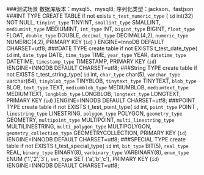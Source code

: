 ###测试场景
数据库版本：mysql5、mysql8; 
序列化类型：jackson、fastjson
###INT TYPE
CREATE TABLE if not exists `t_test_numeric_type` (
`id` int(32) NOT NULL,
`tinyint_type` TINYINT,
`smallint_type` SMALLINT,
`mediumint_type` MEDIUMINT,
`int_type` INT,
`bigint_type` BIGINT,
`float_type` FLOAT,
`double_type` DOUBLE,
`decimal_type` DECIMAL(4,2),
`numeric_type` NUMERIC(4,2),
PRIMARY KEY (`id`)
) ENGINE=InnoDB DEFAULT CHARSET=utf8;
###DATE TYPE
create table if not EXISTS t_test_date_type(
`id` int,
`date_type` DATE,
`time_type` TIME,
`year_type` YEAR,
`datetime_type` DATETIME,
`timestamp_type` TIMESTAMP,
PRIMARY KEY (`id`)
)ENGINE=INNODB DEFAULT CHARSET=utf8;
###String TYPE
create table if not EXISTS t_test_string_type(
`id` int,
`char_type` char(5),
`varchar_type` varchar(64),
`tinyblob_type` TINYBLOB,
`tinytext_type` TINYTEXT,
`blob_type` BLOB,
`text_type` TEXT,
`mediumblob_type` MEDIUMBLOB,
`mediumtext_type` MEDIUMTEXT,
`longblob_type` LONGBLOB,
`longtext_type` LONGTEXT,
PRIMARY KEY (`id`)
)ENGINE=INNODB DEFAULT CHARSET=utf8;
###POINT TYPE
create table if not EXISTS t_test_point_type(
`id` int,
`point_type` POINT ,
`linestring_type` LINESTRING,
`polygon_type` POLYGON,
`geometry_type` GEOMETRY,
`multipoint_type` MULTIPOINT,
`multi_linestring_type` MULTILINESTRING,
`multi_polygon_type` MULTIPOLYGON,
`geometry_collection_type` GEOMETRYCOLLECTION,
PRIMARY KEY (`id`)
)ENGINE=INNODB DEFAULT CHARSET=utf8;
###SPECIAL TYPE
create table if not EXISTS t_test_special_type(
`id` int,
`bit_type` BIT(5),
`real_type` REAL,
`binary_type` BINARY(8),
`varbinary_type` VARBINARY(8),
`enum_type` ENUM ('1','2','3'),
`set_type` SET ('a','b','c'),
PRIMARY KEY (`id`)
)ENGINE=INNODB DEFAULT CHARSET=utf8;

